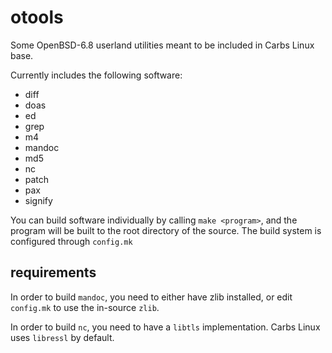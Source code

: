 otools
======

Some OpenBSD-6.8 userland utilities meant to be included in Carbs Linux base.

Currently includes the following software:
- diff
- doas
- ed
- grep
- m4
- mandoc
- md5
- nc
- patch
- pax
- signify

You can build software individually by calling `make <program>`, and the
program will be built to the root directory of the source. The build system is
configured through `config.mk`


requirements
------------

In order to build `mandoc`, you need to either have zlib installed, or edit
`config.mk` to use the in-source `zlib`.

In order to build `nc`, you need to have a `libtls` implementation. Carbs Linux
uses `libressl` by default.

